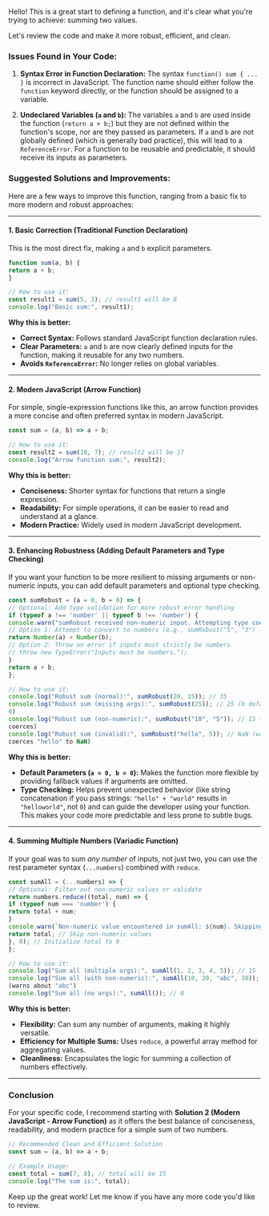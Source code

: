 Hello! This is a great start to defining a function, and it's clear what you're
trying to achieve: summing two values.

Let's review the code and make it more robust, efficient, and clean.

### Issues Found in Your Code:

1. **Syntax Error in Function Declaration:**
The syntax `function() sum { ... }` is incorrect in JavaScript. The function
name should either follow the `function` keyword directly, or the function
should be assigned to a variable.

2. **Undeclared Variables (`a` and `b`):**
The variables `a` and `b` are used inside the function (`return a + b;`) but
they are not defined within the function's scope, nor are they passed as
parameters. If `a` and `b` are not globally defined (which is generally bad
practice), this will lead to a `ReferenceError`. For a function to be reusable
and predictable, it should receive its inputs as parameters.

### Suggested Solutions and Improvements:

Here are a few ways to improve this function, ranging from a basic fix to more
modern and robust approaches:

---

#### 1. Basic Correction (Traditional Function Declaration)

This is the most direct fix, making `a` and `b` explicit parameters.

```javascript
function sum(a, b) {
return a + b;
}

// How to use it:
const result1 = sum(5, 3); // result1 will be 8
console.log("Basic sum:", result1);
```

**Why this is better:**
* **Correct Syntax:** Follows standard JavaScript function declaration rules.
* **Clear Parameters:** `a` and `b` are now clearly defined inputs for the
function, making it reusable for any two numbers.
* **Avoids `ReferenceError`:** No longer relies on global variables.

---

#### 2. Modern JavaScript (Arrow Function)

For simple, single-expression functions like this, an arrow function provides a
more concise and often preferred syntax in modern JavaScript.

```javascript
const sum = (a, b) => a + b;

// How to use it:
const result2 = sum(10, 7); // result2 will be 17
console.log("Arrow function sum:", result2);
```

**Why this is better:**
* **Conciseness:** Shorter syntax for functions that return a single expression.
* **Readability:** For simple operations, it can be easier to read and
understand at a glance.
* **Modern Practice:** Widely used in modern JavaScript development.

---

#### 3. Enhancing Robustness (Adding Default Parameters and Type Checking)

If you want your function to be more resilient to missing arguments or
non-numeric inputs, you can add default parameters and optional type checking.

```javascript
const sumRobust = (a = 0, b = 0) => {
// Optional: Add type validation for more robust error handling
if (typeof a !== 'number' || typeof b !== 'number') {
console.warn("sumRobust received non-numeric input. Attempting type coercion.");
// Option 1: Attempt to convert to numbers (e.g., sumRobust("5", "3") -> 8)
return Number(a) + Number(b);
// Option 2: Throw an error if inputs must strictly be numbers
// throw new TypeError("Inputs must be numbers.");
}
return a + b;
};

// How to use it:
console.log("Robust sum (normal):", sumRobust(20, 15)); // 35
console.log("Robust sum (missing args):", sumRobust(25)); // 25 (b defaults to
0)
console.log("Robust sum (non-numeric):", sumRobust("10", "5")); // 15 (warns and
coerces)
console.log("Robust sum (invalid):", sumRobust("hello", 5)); // NaN (warns and
coerces "hello" to NaN)
```

**Why this is better:**
* **Default Parameters (`a = 0, b = 0`):** Makes the function more flexible by
providing fallback values if arguments are omitted.
* **Type Checking:** Helps prevent unexpected behavior (like string
concatenation if you pass strings: `"hello" + "world"` results in
`"helloworld"`, not `0`) and can guide the developer using your function. This
makes your code more predictable and less prone to subtle bugs.

---

#### 4. Summing Multiple Numbers (Variadic Function)

If your goal was to sum *any number* of inputs, not just two, you can use the
rest parameter syntax (`...numbers`) combined with `reduce`.

```javascript
const sumAll = (...numbers) => {
// Optional: Filter out non-numeric values or validate
return numbers.reduce((total, num) => {
if (typeof num === 'number') {
return total + num;
}
console.warn(`Non-numeric value encountered in sumAll: ${num}. Skipping.`);
return total; // Skip non-numeric values
}, 0); // Initialize total to 0
};

// How to use it:
console.log("Sum all (multiple args):", sumAll(1, 2, 3, 4, 5)); // 15
console.log("Sum all (with non-numeric):", sumAll(10, 20, "abc", 30)); // 60
(warns about "abc")
console.log("Sum all (no args):", sumAll()); // 0
```

**Why this is better:**
* **Flexibility:** Can sum any number of arguments, making it highly versatile.
* **Efficiency for Multiple Sums:** Uses `reduce`, a powerful array method for
aggregating values.
* **Cleanliness:** Encapsulates the logic for summing a collection of numbers
effectively.

---

### Conclusion

For your specific code, I recommend starting with **Solution 2 (Modern
JavaScript - Arrow Function)** as it offers the best balance of conciseness,
readability, and modern practice for a simple sum of two numbers.

```javascript
// Recommended Clean and Efficient Solution
const sum = (a, b) => a + b;

// Example Usage:
const total = sum(7, 8); // total will be 15
console.log("The sum is:", total);
```

Keep up the great work! Let me know if you have any more code you'd like to
review.